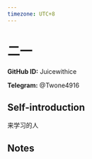 ```yaml
---
timezone: UTC+8
---
```


# 二一

**GitHub ID:** Juicewithice

**Telegram:** @Twone4916

## Self-introduction

来学习的人

## Notes

<!-- Content_START -->


<!-- Content_END -->
